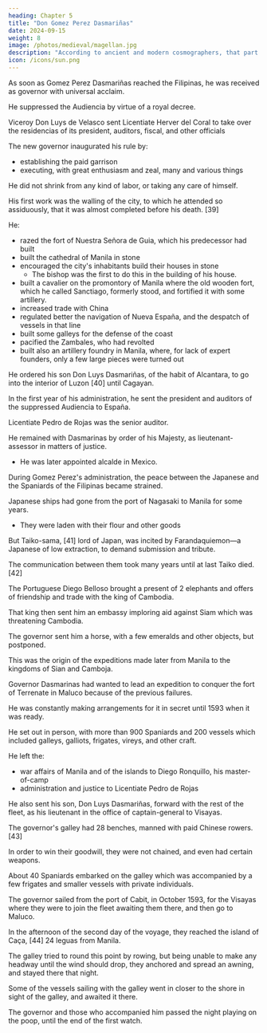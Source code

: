 ```yaml
---
heading: Chapter 5
title: "Don Gomez Perez Dasmariñas"
date: 2024-09-15
weight: 8
image: /photos/medieval/magellan.jpg
description: "According to ancient and modern cosmographers, that part of the world called Asia has adjacent to it a multitude of greater and lesser islands"
icon: /icons/sun.png
---
```




As soon as Gomez Perez Dasmariñas reached the Filipinas, he was received as governor with universal acclaim. 

He suppressed the Audiencia by virtue of a royal decree.

 <!-- were taken by , whom  -->

Viceroy Don Luys de Velasco sent Licentiate Herver del Coral to take over the residencias of its president, auditors, fiscal, and other officials

 <!-- for that purpose,   -->

The new governor inaugurated his rule by:
- establishing the paid garrison
- executing, with great enthusiasm and zeal, many and various things

 <!-- for which he possessed royal orders and instructions, not  -->

He did not shrink from any kind of labor, or taking any care of himself. 

His first work was the walling of the city, to which he attended so assiduously, that it was almost completed before his death. [39] 


 <!-- who had shortly before begun to build, -->

He:
- razed the fort of Nuestra Señora de Guia, which his predecessor had built
- built the cathedral of Manila in stone
- encouraged the city's inhabitants build their houses in stone
  - The bishop was the first to do this in the building of his house. 
- built a cavalier on the promontory of Manila where the old wooden fort, which he called Sanctiago, formerly stood, and fortified it with some artillery. 
- increased trade with China
- regulated better the navigation of Nueva España, and the despatch of vessels in that line
- built some galleys for the defense of the coast
- pacified the Zambales, who had revolted
- built also an artillery foundry in Manila, where, for lack of expert founders, only a few large pieces were turned out

He ordered his son Don Luys Dasmariñas, of the habit of Alcantara, to go into the interior of Luzon [40] until  Cagayan. 

 <!-- by crossing the river Ytui and other provinces not yet explored or seen by Spaniards, until -->


In the first year of his administration, he sent the president and auditors of the suppressed Audiencia to España.

Licentiate Pedro de Rojas was the senior auditor.

He remained with Dasmarinas by order of his Majesty, as lieutenant-assessor in matters of justice.
- He was later appointed alcalde in Mexico.

During Gomez Perez's administration, the peace between the Japanese and the Spaniards of the Filipinas became strained.

Japanese ships had gone from the port of Nagasaki to Manila for some years.
- They were laden with their flour and other goods

 <!-- where they had been kindly received, and despatched.  -->

But Taiko-sama, [41] lord of Japan, was incited by Farandaquiemon—a Japanese of low extraction, to demand submission and tribute.

<!-- one of those who came to Manila—to write in a barbarous and arrogant manner to the governor,

, and threatening to come with a fleet and troops to lay waste the country.  -->

The communication between them took many years until at last Taiko died. [42]

<!-- But, between demands and replies, several years were spent, -->


The Portuguese Diego Belloso brought a present of 2 elephants and offers of friendship and trade with the king of Cambodia.

That king then sent him an embassy imploring aid against Siam which was threatening Cambodia. 

The governor sent him a horse, with a few emeralds and other objects, but postponed. 

 <!-- until later what related to aid, and thanked him for his friendship. -->

This was the origin of the expeditions made later from Manila to the kingdoms of Sian and Camboja.

<!-- , on the mainland of Asia. -->

Governor Dasmarinas had wanted to lead an expedition to conquer the fort of Terrenate in Maluco because of the previous failures.

<!-- , on account of the great importance of this enterprise, and its outcome, in which no success had been attained on other occasions.  -->

He was constantly making arrangements for it in secret until 1593 when it was ready. 

 <!-- but so secretly that he declared it to no one, until, in the year , seeing that the preparations for his intention appeared sufficient, he declared his purpose, and made ready to -->

He set out in person, with more than 900 Spaniards and 200 vessels which included galleys, galliots, frigates, vireys, and other craft. 

He left the:
- war affairs of Manila and of the islands to Diego Ronquillo, his master-of-camp
- administration and justice to Licentiate Pedro de Rojas

<!-- , with a few troops, insufficient for the city's defense, in charge of  -->

He also sent his son, Don Luys Dasmariñas, forward with the rest of the fleet, as his lieutenant in the office of captain-general to Visayas.

 <!-- while he himself remained in Manila making his final preparations and  -->

The governor's galley had 28 benches, manned with paid Chinese rowers. [43]

In order to win their goodwill, they were not chained, and even had certain weapons.

About 40 Spaniards embarked on the galley which was accompanied by a few frigates and smaller vessels with private individuals.

The governor sailed from the port of Cabit, in October 1593, for the Visayas where they were to join the fleet  awaiting them there, and then go to Maluco. 

In the afternoon of the second day of the voyage, they reached the island of Caça, [44] 24 leguas from Manila.

 <!-- and close to the coast of the same island of Luzon, at a place called Punta del Açufre [Sulphur Point], where there is a strong head wind.  -->

The galley tried to round this point by rowing, but being unable to make any headway until the wind should drop, they anchored and spread an awning, and stayed there that night. 

Some of the vessels sailing with the galley went in closer to the shore in sight of the galley, and awaited it there.

The governor and those who accompanied him passed the night playing on the poop, until the end of the first watch. 

<!-- After the governor had gone into his cabin to rest, the other Spaniards went also to their quarters [45] for the same purpose, leaving the usual guards in the midship gangway, and at the bow and stern.  -->

